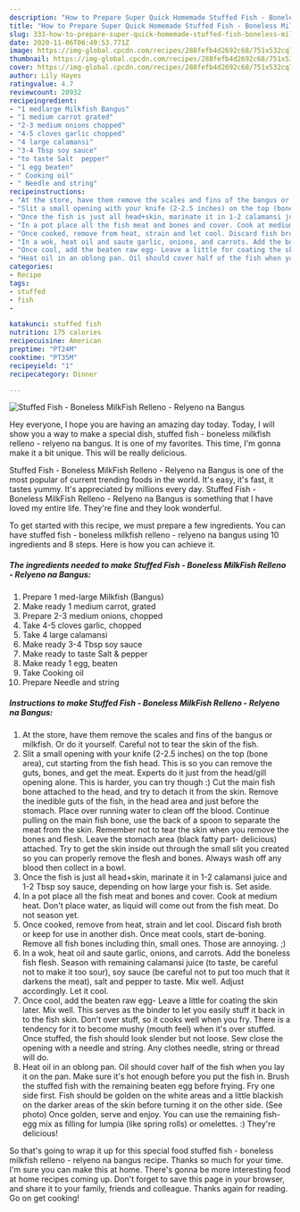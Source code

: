```yaml
---
description: "How to Prepare Super Quick Homemade Stuffed Fish - Boneless MilkFish Relleno - Relyeno na Bangus"
title: "How to Prepare Super Quick Homemade Stuffed Fish - Boneless MilkFish Relleno - Relyeno na Bangus"
slug: 333-how-to-prepare-super-quick-homemade-stuffed-fish-boneless-milkfish-relleno-relyeno-na-bangus
date: 2020-11-06T06:49:53.771Z
image: https://img-global.cpcdn.com/recipes/288fefb4d2692c68/751x532cq70/stuffed-fish-boneless-milkfish-relleno-relyeno-na-bangus-recipe-main-photo.jpg
thumbnail: https://img-global.cpcdn.com/recipes/288fefb4d2692c68/751x532cq70/stuffed-fish-boneless-milkfish-relleno-relyeno-na-bangus-recipe-main-photo.jpg
cover: https://img-global.cpcdn.com/recipes/288fefb4d2692c68/751x532cq70/stuffed-fish-boneless-milkfish-relleno-relyeno-na-bangus-recipe-main-photo.jpg
author: Lily Hayes
ratingvalue: 4.7
reviewcount: 20932
recipeingredient:
- "1 medlarge Milkfish Bangus"
- "1 medium carrot grated"
- "2-3 medium onions chopped"
- "4-5 cloves garlic chopped"
- "4 large calamansi"
- "3-4 Tbsp soy sauce"
- "to taste Salt  pepper"
- "1 egg beaten"
- " Cooking oil"
- " Needle and string"
recipeinstructions:
- "At the store, have them remove the scales and fins of the bangus or milkfish. Or do it yourself. Careful not to tear the skin of the fish."
- "Slit a small opening with your knife (2-2.5 inches) on the top (bone area), cut starting from the fish head. This is so you can remove the guts, bones, and get the meat. Experts do it just from the head/gill opening alone. This is harder, you can try though :) Cut the main fish bone attached to the head, and try to detach it from the skin. Remove the inedible guts of the fish, in the head area and just before the stomach. Place over running water to clean off the blood. Continue pulling on the main fish bone, use the back of a spoon to separate the meat from the skin. Remember not to tear the skin when you remove the bones and flesh. Leave the stomach area (black fatty part- delicious) attached. Try to get the skin inside out through the small slit you created so you can properly remove the flesh and bones. Always wash off any blood then collect in a bowl."
- "Once the fish is just all head+skin, marinate it in 1-2 calamansi juice and 1-2 Tbsp soy sauce, depending on how large your fish is. Set aside."
- "In a pot place all the fish meat and bones and cover. Cook at medium heat. Don&#39;t place water, as liquid will come out from the fish meat. Do not season yet."
- "Once cooked, remove from heat, strain and let cool. Discard fish broth or keep for use in another dish. Once meat cools, start de-boning. Remove all fish bones including thin, small ones. Those are annoying. ;)"
- "In a wok, heat oil and saute garlic, onions, and carrots. Add the boneless fish flesh. Season with remaining calamansi juice (to taste, be careful not to make it too sour), soy sauce (be careful not to put too much that it darkens the meat), salt and pepper to taste. Mix well. Adjust accordingly. Let it cool."
- "Once cool, add the beaten raw egg- Leave a little for coating the skin later. Mix well. This serves as the binder to let you easily stuff it back in to the fish skin. Don&#39;t over stuff, so it cooks well when you fry. There is a tendency for it to become mushy (mouth feel) when it&#39;s over stuffed. Once stuffed, the fish should look slender but not loose. Sew close the opening with a needle and string. Any clothes needle, string or thread will do."
- "Heat oil in an oblong pan. Oil should cover half of the fish when you lay it on the pan. Make sure it&#39;s hot enough before you put the fish in. Brush the stuffed fish with the remaining beaten egg before frying. Fry one side first. Fish should be golden on the white areas and a little blackish on the darker areas of the skin before turning it on the other side. (See photo) Once golden, serve and enjoy. You can use the remaining fish-egg mix as filling for lumpia (like spring rolls) or omelettes. :) They&#39;re delicious!"
categories:
- Recipe
tags:
- stuffed
- fish
- 

katakunci: stuffed fish  
nutrition: 175 calories
recipecuisine: American
preptime: "PT24M"
cooktime: "PT35M"
recipeyield: "1"
recipecategory: Dinner

---
```



![Stuffed Fish - Boneless MilkFish Relleno - Relyeno na Bangus](https://img-global.cpcdn.com/recipes/288fefb4d2692c68/751x532cq70/stuffed-fish-boneless-milkfish-relleno-relyeno-na-bangus-recipe-main-photo.jpg)

Hey everyone, I hope you are having an amazing day today. Today, I will show you a way to make a special dish, stuffed fish - boneless milkfish relleno - relyeno na bangus. It is one of my favorites. This time, I'm gonna make it a bit unique. This will be really delicious.

Stuffed Fish - Boneless MilkFish Relleno - Relyeno na Bangus is one of the most popular of current trending foods in the world. It's easy, it's fast, it tastes yummy. It's appreciated by millions every day. Stuffed Fish - Boneless MilkFish Relleno - Relyeno na Bangus is something that I have loved my entire life. They're fine and they look wonderful.




To get started with this recipe, we must prepare a few ingredients. You can have stuffed fish - boneless milkfish relleno - relyeno na bangus using 10 ingredients and 8 steps. Here is how you can achieve it.

<!--inarticleads1-->

##### The ingredients needed to make Stuffed Fish - Boneless MilkFish Relleno - Relyeno na Bangus:

1. Prepare 1 med-large Milkfish (Bangus)
1. Make ready 1 medium carrot, grated
1. Prepare 2-3 medium onions, chopped
1. Take 4-5 cloves garlic, chopped
1. Take 4 large calamansi
1. Make ready 3-4 Tbsp soy sauce
1. Make ready to taste Salt &amp; pepper
1. Make ready 1 egg, beaten
1. Take  Cooking oil
1. Prepare  Needle and string




<!--inarticleads2-->

##### Instructions to make Stuffed Fish - Boneless MilkFish Relleno - Relyeno na Bangus:

1. At the store, have them remove the scales and fins of the bangus or milkfish. Or do it yourself. Careful not to tear the skin of the fish.
1. Slit a small opening with your knife (2-2.5 inches) on the top (bone area), cut starting from the fish head. This is so you can remove the guts, bones, and get the meat. Experts do it just from the head/gill opening alone. This is harder, you can try though :) Cut the main fish bone attached to the head, and try to detach it from the skin. Remove the inedible guts of the fish, in the head area and just before the stomach. Place over running water to clean off the blood. Continue pulling on the main fish bone, use the back of a spoon to separate the meat from the skin. Remember not to tear the skin when you remove the bones and flesh. Leave the stomach area (black fatty part- delicious) attached. Try to get the skin inside out through the small slit you created so you can properly remove the flesh and bones. Always wash off any blood then collect in a bowl.
1. Once the fish is just all head+skin, marinate it in 1-2 calamansi juice and 1-2 Tbsp soy sauce, depending on how large your fish is. Set aside.
1. In a pot place all the fish meat and bones and cover. Cook at medium heat. Don&#39;t place water, as liquid will come out from the fish meat. Do not season yet.
1. Once cooked, remove from heat, strain and let cool. Discard fish broth or keep for use in another dish. Once meat cools, start de-boning. Remove all fish bones including thin, small ones. Those are annoying. ;)
1. In a wok, heat oil and saute garlic, onions, and carrots. Add the boneless fish flesh. Season with remaining calamansi juice (to taste, be careful not to make it too sour), soy sauce (be careful not to put too much that it darkens the meat), salt and pepper to taste. Mix well. Adjust accordingly. Let it cool.
1. Once cool, add the beaten raw egg- Leave a little for coating the skin later. Mix well. This serves as the binder to let you easily stuff it back in to the fish skin. Don&#39;t over stuff, so it cooks well when you fry. There is a tendency for it to become mushy (mouth feel) when it&#39;s over stuffed. Once stuffed, the fish should look slender but not loose. Sew close the opening with a needle and string. Any clothes needle, string or thread will do.
1. Heat oil in an oblong pan. Oil should cover half of the fish when you lay it on the pan. Make sure it&#39;s hot enough before you put the fish in. Brush the stuffed fish with the remaining beaten egg before frying. Fry one side first. Fish should be golden on the white areas and a little blackish on the darker areas of the skin before turning it on the other side. (See photo) Once golden, serve and enjoy. You can use the remaining fish-egg mix as filling for lumpia (like spring rolls) or omelettes. :) They&#39;re delicious!




So that's going to wrap it up for this special food stuffed fish - boneless milkfish relleno - relyeno na bangus recipe. Thanks so much for your time. I'm sure you can make this at home. There's gonna be more interesting food at home recipes coming up. Don't forget to save this page in your browser, and share it to your family, friends and colleague. Thanks again for reading. Go on get cooking!
